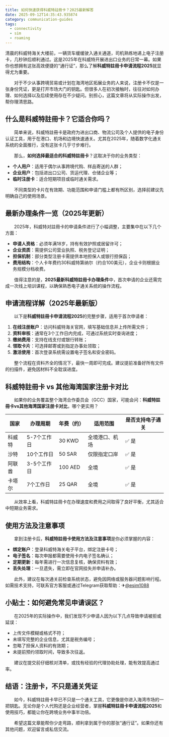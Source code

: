 ```yaml
---
title: 如何快速获得科威特註冊卡？2025最新解答
date: 2025-09-12T14:35:43.935874
category: communication-guides
tags:
  - connectivity
  - sim
  - roaming
---
```


清晨的科威特海关大楼前，一辆货车缓缓驶入通关通道，司机熟练地递上电子注册卡，几秒钟后顺利通过。这是2025年在科威特开展进出口业务的日常一幕。如果你也想拥有这张高效便捷的“通行证”，那么了解**科威特註冊卡申请流程2025**就显得尤为重要。

　　对于不少从事跨境贸易或计划在海湾地区拓展业务的人来说，注册卡不仅是一张身份凭证，更是打开市场大门的钥匙。但很多人在初次接触时，往往对如何办理、如何选择以及后续使用存在不少疑问。别担心，这篇文章将从实际操作出发，帮你理清思路。

## 什么是科威特註冊卡？它适合你吗？

　　简单来说，科威特註冊卡是政府为进出口商、物流公司及个人提供的电子身份认证工具，用于在港口、机场和边境快速通关。尤其在2025年，随着数字化通关系统的全面推行，没有这张卡几乎寸步难行。

　　那么，**如何选择最适合的科威特註冊卡**？这取决于你的业务类型：

- **个人用户**：适用于偶尔从事跨境代购、样品寄送的人群；
- **企业用户**：包括进出口公司、货运代理、仓储企业等；
- **临时注册卡**：适合短期项目或临时通关需求。

　　不同类型的卡片在有效期、功能范围和申请门槛上都有所区别，选择前建议先明确自己的使用场景。

## 最新办理条件一览（2025年更新）

　　2025年，科威特对註冊卡的申请条件进行了小幅调整，主要集中在以下几个方面：

- **申请人资格**：必须年满18岁，持有有效护照或居留许可；
- **企业资质**：需提供公司营业执照、税务登记证明；
- **担保机制**：部分类型注册卡需提供本地担保人或银行担保函；
- **费用结构**：个人卡年费约30科威特第纳尔（约合100美元），企业卡则根据业务规模分档收费。

　　值得注意的是，**2025最新科威特註冊卡办理条件**中，首次申请的企业还需完成一次线上培训课程，以确保熟悉电子通关系统的操作流程。

## 申请流程详解（2025年最新版）

　　以下是**科威特註冊卡申请流程2025**的完整步骤，适用于首次申请者：

1. **在线注册账户**：访问科威特海关官网，填写基础信息并上传所需文件；
2. **资料审核**：通常在3个工作日内完成，可通过系统实时查询进度；
3. **缴纳费用**：支持在线支付或银行转账；
4. **领取卡片**：可选择邮寄或到指定办事处领取；
5. **激活使用**：首次登录系统需设置电子签名和安全密码。

　　整个流程在资料齐全的情况下，最快一周即可完成。建议提前准备好所有文件的扫描件，避免因材料不全耽误进度。

## 科威特註冊卡 vs 其他海湾国家注册卡对比

　　如果你的业务覆盖整个海湾合作委员会（GCC）国家，可能会问：**科威特註冊卡vs其他海湾国家注册卡对比**，哪个更实用？

| 国家 | 办理周期 | 年费（约） | 适用范围 | 是否支持电子通关 |
|------|----------|-------------|-----------|------------------|
| 科威特 | 5-7个工作日 | 30 KWD | 全境港口、机场 | ✅ 是 |
| 沙特 | 10个工作日 | 50 SAR | 仅限指定口岸 | ✅ 是 |
| 阿联酋 | 3-5个工作日 | 100 AED | 全境 | ✅ 是 |
| 卡塔尔 | 7个工作日 | 25 QAR | 全境 | ✅ 是 |

　　从效率上看，科威特註冊卡在办理速度和费用之间取得了良好平衡，尤其适合中短期业务需求。

## 使用方法及注意事项

　　拿到注册卡后，**科威特註冊卡使用方法及注意事项**是你必须掌握的内容：

- **绑定账户**：登录科威特海关电子平台，绑定注册卡号；
- **电子签名**：每次申报都需要使用卡内电子签名确认；
- **定期更新**：每年需进行一次信息复核，确保资料有效；
- **丢失处理**：一旦遗失，需立即在官网挂失并申请补办。

　　此外，建议在每次通关前检查系统状态，避免因网络或服务器问题影响行程。如需技术支持，可联系官方客服或通过Telegram获取帮助：✈[@esim1088](https://t.me/s/esim1088)

## 小贴士：如何避免常见申请误区？

　　在2025年的实际操作中，我们发现不少申请人因为以下几点导致申请被拒或延误：

- 上传文件模糊或格式不符；
- 未填写完整的企业信息，尤其是税务编号；
- 忽略了担保人资料的有效期；
- 未提前预约领取时间，导致多次往返。

　　建议在提交前仔细核对清单，或找有经验的代理协助处理，能有效提高通过率。

## 结语：注册卡，不只是通关凭证

　　如今，科威特註冊卡早已不只是一个通关工具，它更像是你进入海湾市场的一把钥匙。无论你是个人代购还是企业经营者，掌握**科威特註冊卡申请流程2025**和使用技巧，都能让你在跨境业务中事半功倍。

　　希望这篇文章能帮你少走弯路，顺利拿到属于你的那张“通行证”。如果你还有其他问题，欢迎留言或私信交流。